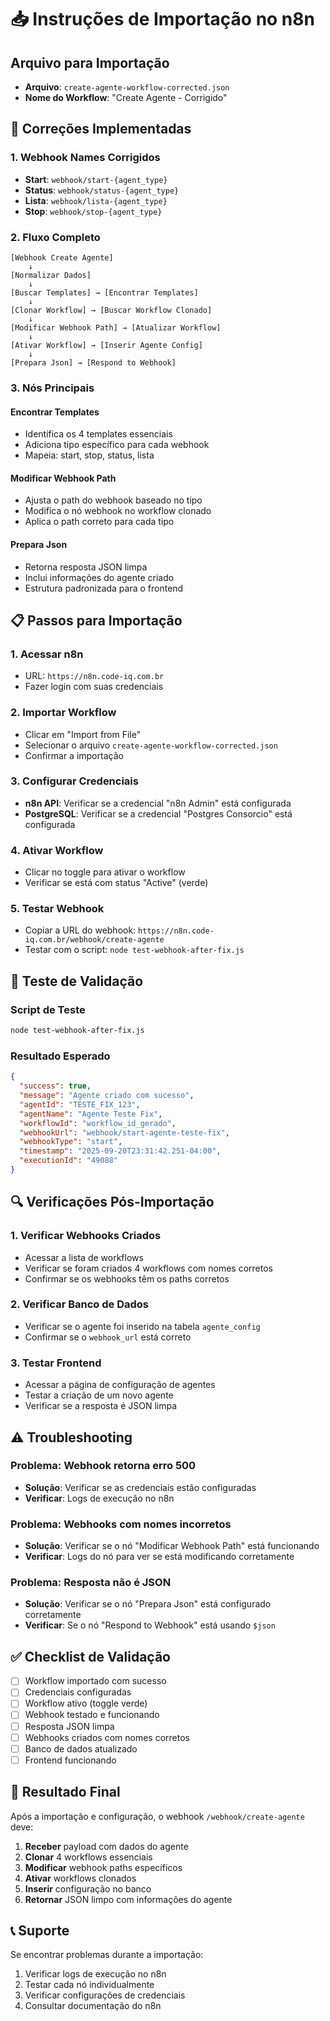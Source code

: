 # 📥 Instruções de Importação no n8n

## Arquivo para Importação
- **Arquivo**: `create-agente-workflow-corrected.json`
- **Nome do Workflow**: "Create Agente - Corrigido"

## 🔧 Correções Implementadas

### 1. **Webhook Names Corrigidos**
- **Start**: `webhook/start-{agent_type}`
- **Status**: `webhook/status-{agent_type}`
- **Lista**: `webhook/lista-{agent_type}`
- **Stop**: `webhook/stop-{agent_type}`

### 2. **Fluxo Completo**
```
[Webhook Create Agente] 
    ↓
[Normalizar Dados]
    ↓
[Buscar Templates] → [Encontrar Templates]
    ↓
[Clonar Workflow] → [Buscar Workflow Clonado]
    ↓
[Modificar Webhook Path] → [Atualizar Workflow]
    ↓
[Ativar Workflow] → [Inserir Agente Config]
    ↓
[Prepara Json] → [Respond to Webhook]
```

### 3. **Nós Principais**

#### **Encontrar Templates**
- Identifica os 4 templates essenciais
- Adiciona tipo específico para cada webhook
- Mapeia: start, stop, status, lista

#### **Modificar Webhook Path**
- Ajusta o path do webhook baseado no tipo
- Modifica o nó webhook no workflow clonado
- Aplica o path correto para cada tipo

#### **Prepara Json**
- Retorna resposta JSON limpa
- Inclui informações do agente criado
- Estrutura padronizada para o frontend

## 📋 Passos para Importação

### 1. **Acessar n8n**
- URL: `https://n8n.code-iq.com.br`
- Fazer login com suas credenciais

### 2. **Importar Workflow**
- Clicar em "Import from File"
- Selecionar o arquivo `create-agente-workflow-corrected.json`
- Confirmar a importação

### 3. **Configurar Credenciais**
- **n8n API**: Verificar se a credencial "n8n Admin" está configurada
- **PostgreSQL**: Verificar se a credencial "Postgres Consorcio" está configurada

### 4. **Ativar Workflow**
- Clicar no toggle para ativar o workflow
- Verificar se está com status "Active" (verde)

### 5. **Testar Webhook**
- Copiar a URL do webhook: `https://n8n.code-iq.com.br/webhook/create-agente`
- Testar com o script: `node test-webhook-after-fix.js`

## 🧪 Teste de Validação

### Script de Teste
```bash
node test-webhook-after-fix.js
```

### Resultado Esperado
```json
{
  "success": true,
  "message": "Agente criado com sucesso",
  "agentId": "TESTE_FIX_123",
  "agentName": "Agente Teste Fix",
  "workflowId": "workflow_id_gerado",
  "webhookUrl": "webhook/start-agente-teste-fix",
  "webhookType": "start",
  "timestamp": "2025-09-20T23:31:42.251-04:00",
  "executionId": "49088"
}
```

## 🔍 Verificações Pós-Importação

### 1. **Verificar Webhooks Criados**
- Acessar a lista de workflows
- Verificar se foram criados 4 workflows com nomes corretos
- Confirmar se os webhooks têm os paths corretos

### 2. **Verificar Banco de Dados**
- Verificar se o agente foi inserido na tabela `agente_config`
- Confirmar se o `webhook_url` está correto

### 3. **Testar Frontend**
- Acessar a página de configuração de agentes
- Testar a criação de um novo agente
- Verificar se a resposta é JSON limpa

## ⚠️ Troubleshooting

### Problema: Webhook retorna erro 500
- **Solução**: Verificar se as credenciais estão configuradas
- **Verificar**: Logs de execução no n8n

### Problema: Webhooks com nomes incorretos
- **Solução**: Verificar se o nó "Modificar Webhook Path" está funcionando
- **Verificar**: Logs do nó para ver se está modificando corretamente

### Problema: Resposta não é JSON
- **Solução**: Verificar se o nó "Prepara Json" está configurado corretamente
- **Verificar**: Se o nó "Respond to Webhook" está usando `$json`

## ✅ Checklist de Validação

- [ ] Workflow importado com sucesso
- [ ] Credenciais configuradas
- [ ] Workflow ativo (toggle verde)
- [ ] Webhook testado e funcionando
- [ ] Resposta JSON limpa
- [ ] Webhooks criados com nomes corretos
- [ ] Banco de dados atualizado
- [ ] Frontend funcionando

## 🎯 Resultado Final

Após a importação e configuração, o webhook `/webhook/create-agente` deve:

1. **Receber** payload com dados do agente
2. **Clonar** 4 workflows essenciais
3. **Modificar** webhook paths específicos
4. **Ativar** workflows clonados
5. **Inserir** configuração no banco
6. **Retornar** JSON limpo com informações do agente

## 📞 Suporte

Se encontrar problemas durante a importação:

1. Verificar logs de execução no n8n
2. Testar cada nó individualmente
3. Verificar configurações de credenciais
4. Consultar documentação do n8n
